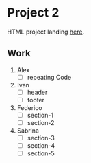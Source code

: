 # Project 2

HTML project landing [here](https://preview.cruip.com/gray/).

## Work

1. Alex
    - [ ] repeating Code
2. Ivan
    - [ ] header
    - [ ] footer
3. Federico
    - [ ] section-1
    - [ ] section-2
4. Sabrina
    - [ ] section-3
    - [ ] section-4
    - [ ] section-5

